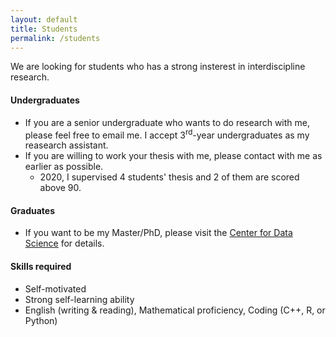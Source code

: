 ```yaml
---
layout: default
title: Students
permalink: /students
---
```


We are looking for students who has a strong insterest in interdiscipline research. <br>

#### Undergraduates
* If you are a senior undergraduate who wants to do research with me, please feel free to email me. I accept 3<sup>rd</sup>-year undergraduates as my reasearch assistant.
* If you are willing to work your thesis with me, please contact with me as earlier as possible.
    - 2020, I supervised 4 students' thesis and 2 of them are scored above 90.


#### Graduates
  - If you want to be my Master/PhD, please visit the [Center for Data Science](http://cds.zju.edu.cn/industry-news.aspx?k1=6&k2=24) for details.
  
#### Skills required
   - Self-motivated 
   - Strong self-learning ability
   - English (writing & reading), Mathematical proficiency, Coding (C++, R, or Python)


